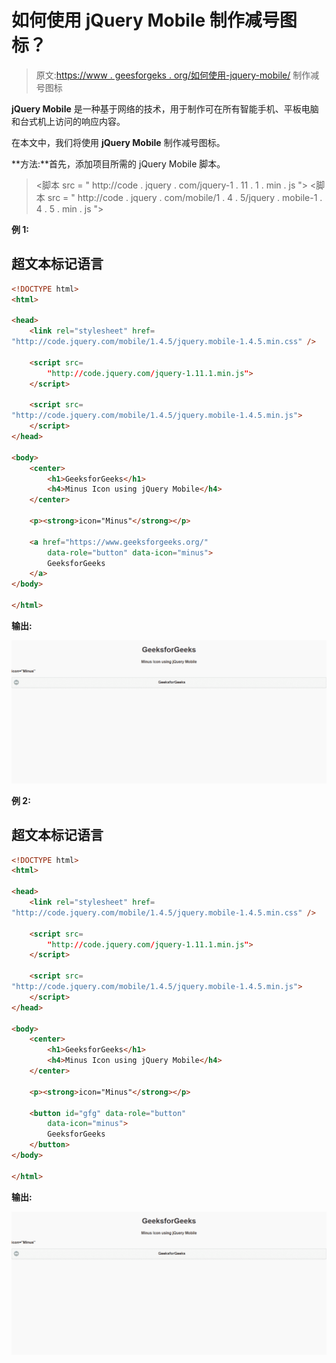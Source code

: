 # 如何使用 jQuery Mobile 制作减号图标？

> 原文:[https://www . geesforgeks . org/如何使用-jquery-mobile/](https://www.geeksforgeeks.org/how-to-make-minus-icon-using-jquery-mobile/) 制作减号图标

**jQuery Mobile** 是一种基于网络的技术，用于制作可在所有智能手机、平板电脑和台式机上访问的响应内容。

在本文中，我们将使用 **jQuery Mobile** 制作减号图标。

**方法:**首先，添加项目所需的 jQuery Mobile 脚本。

> <link rel="”stylesheet”" href="”http://code.jquery.com/mobile/1.4.5/jquery.mobile-1.4.5.min.css”/">
> <脚本 src = " http://code . jquery . com/jquery-1 . 11 . 1 . min . js "></脚本>
> <脚本 src = " http://code . jquery . com/mobile/1 . 4 . 5/jquery . mobile-1 . 4 . 5 . min . js "></脚本>

**例 1:**

## 超文本标记语言

```html
<!DOCTYPE html>
<html>

<head>
    <link rel="stylesheet" href=
"http://code.jquery.com/mobile/1.4.5/jquery.mobile-1.4.5.min.css" />

    <script src=
        "http://code.jquery.com/jquery-1.11.1.min.js">
    </script>

    <script src=
"http://code.jquery.com/mobile/1.4.5/jquery.mobile-1.4.5.min.js">
    </script>
</head>

<body>
    <center>
        <h1>GeeksforGeeks</h1>
        <h4>Minus Icon using jQuery Mobile</h4>
    </center>

    <p><strong>icon="Minus"</strong></p>

    <a href="https://www.geeksforgeeks.org/" 
        data-role="button" data-icon="minus">
        GeeksforGeeks
    </a>
</body>

</html>
```

**输出:**

![](img/1d2c9a4f87366b76c7177c1fa3612ad7.png)

**例 2:**

## 超文本标记语言

```html
<!DOCTYPE html>
<html>

<head>
    <link rel="stylesheet" href=
"http://code.jquery.com/mobile/1.4.5/jquery.mobile-1.4.5.min.css" />

    <script src=
        "http://code.jquery.com/jquery-1.11.1.min.js">
    </script>

    <script src=
"http://code.jquery.com/mobile/1.4.5/jquery.mobile-1.4.5.min.js">
    </script>
</head>

<body>
    <center>
        <h1>GeeksforGeeks</h1>
        <h4>Minus Icon using jQuery Mobile</h4>
    </center>

    <p><strong>icon="Minus"</strong></p>

    <button id="gfg" data-role="button" 
        data-icon="minus">
        GeeksforGeeks
    </button>
</body>

</html>
```

**输出:**

![](img/1d2c9a4f87366b76c7177c1fa3612ad7.png)